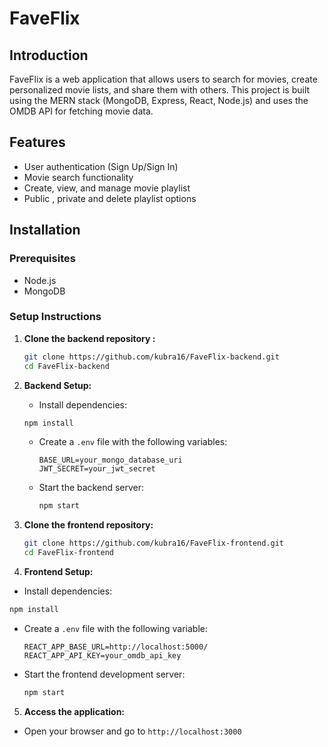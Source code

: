 # FaveFlix

## Introduction

FaveFlix is a web application that allows users to search for movies, create personalized movie lists, and share them with others. This project is built using the MERN stack (MongoDB, Express, React, Node.js) and uses the OMDB API for fetching movie data.

## Features

- User authentication (Sign Up/Sign In)
- Movie search functionality
- Create, view, and manage movie playlist
- Public , private and delete playlist options

## Installation

### Prerequisites

- Node.js
- MongoDB

### Setup Instructions

1. **Clone the backend repository :**

   ```bash
   git clone https://github.com/kubra16/FaveFlix-backend.git
   cd FaveFlix-backend
   ```

2. **Backend Setup:**

   - Install dependencies:

   ```bash
   npm install
   ```

   - Create a `.env` file with the following variables:
     ```
     BASE_URL=your_mongo_database_uri
     JWT_SECRET=your_jwt_secret
     ```
   - Start the backend server:
     ```bash
     npm start
     ```

3. **Clone the frontend repository:**

   ```bash
   git clone https://github.com/kubra16/FaveFlix-frontend.git
   cd FaveFlix-frontend
   ```

4. **Frontend Setup:**

- Install dependencies:

```bash
npm install
```

- Create a `.env` file with the following variable:

  ```
  REACT_APP_BASE_URL=http://localhost:5000/
  REACT_APP_API_KEY=your_omdb_api_key
  ```

- Start the frontend development server:
  ```bash
  npm start
  ```

5. **Access the application:**

- Open your browser and go to `http://localhost:3000`
